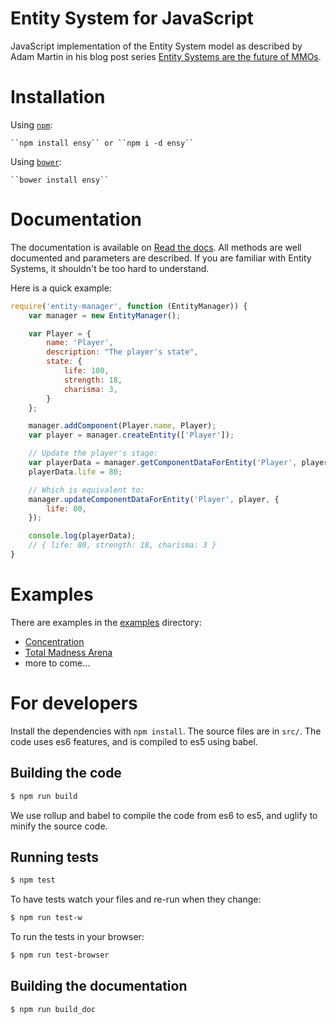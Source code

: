 # Entity System for JavaScript

JavaScript implementation of the Entity System model as described by Adam Martin
in his blog post series [Entity Systems are the future of MMOs](http://t-machine.org/index.php/2009/10/26/entity-systems-are-the-future-of-mmos-part-5/).

# Installation

Using [``npm``](http://npmjs.com):

    ``npm install ensy`` or ``npm i -d ensy``

Using [``bower``](http://bower.io):

    ``bower install ensy``

# Documentation

The documentation is available on [Read the docs](https://entity-system-js.readthedocs.io/). All methods are well documented and parameters are described. If you are familiar with Entity Systems, it shouldn't be too hard to understand.

Here is a quick example:

```javascript
require('entity-manager', function (EntityManager)) {
    var manager = new EntityManager();

    var Player = {
        name: 'Player',
        description: "The player's state",
        state: {
            life: 100,
            strength: 18,
            charisma: 3,
        }
    };

    manager.addComponent(Player.name, Player);
    var player = manager.createEntity(['Player']);

    // Update the player's stage:
    var playerData = manager.getComponentDataForEntity('Player', player);
    playerData.life = 80;

    // Which is equivalent to:
    manager.updateComponentDataForEntity('Player', player, {
        life: 80,
    });

    console.log(playerData);
    // { life: 80, strength: 18, charisma: 3 }
}
```

# Examples

There are examples in the [examples](https://github.com/adngdb/entity-system-js/tree/master/examples) directory:

* [Concentration](https://github.com/adngdb/entity-system-js/tree/master/examples/concentration)
* [Total Madness Arena](https://github.com/adngdb/nth)
* more to come...

# For developers

Install the dependencies with ``npm install``. The source files are in ``src/``.
The code uses es6 features, and is compiled to es5 using babel.

## Building the code

```bash
$ npm run build
```

We use rollup and babel to compile the code from es6 to es5, and uglify to
minify the source code.

## Running tests

```bash
$ npm test
```

To have tests watch your files and re-run when they change:

```bash
$ npm run test-w
```

To run the tests in your browser:

```bash
$ npm run test-browser
```

## Building the documentation

```bash
$ npm run build_doc
```
